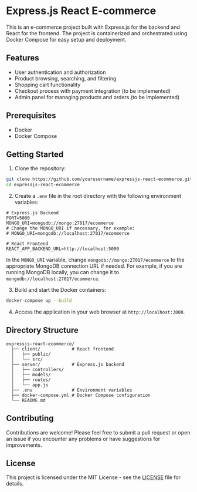 # Express.js React E-commerce

This is an e-commerce project built with Express.js for the backend and React for the frontend. The project is containerized and orchestrated using Docker Compose for easy setup and deployment.

## Features

- User authentication and authorization
- Product browsing, searching, and filtering
- Shopping cart functionality
- Checkout process with payment integration (to be implemented)
- Admin panel for managing products and orders (to be implemented)

## Prerequisites

- Docker
- Docker Compose

## Getting Started

1. Clone the repository:

```bash
git clone https://github.com/yourusername/expressjs-react-ecommerce.git
cd expressjs-react-ecommerce
```

2. Create a `.env` file in the root directory with the following environment variables:

```
# Express.js Backend
PORT=5000
MONGO_URI=mongodb://mongo:27017/ecommerce
# Change the MONGO_URI if necessary, for example:
# MONGO_URI=mongodb://localhost:27017/ecommerce

# React Frontend
REACT_APP_BACKEND_URL=http://localhost:5000
```

In the `MONGO_URI` variable, change `mongodb://mongo:27017/ecommerce` to the appropriate MongoDB connection URL if needed. For example, if you are running MongoDB locally, you can change it to `mongodb://localhost:27017/ecommerce`.

3. Build and start the Docker containers:

```bash
docker-compose up --build
```

4. Access the application in your web browser at `http://localhost:3000`.

## Directory Structure

```
expressjs-react-ecommerce/
  ├── client/            # React frontend
  │   ├── public/
  │   └── src/
  ├── server/            # Express.js backend
  │   ├── controllers/
  │   ├── models/
  │   ├── routes/
  │   └── app.js
  ├── .env               # Environment variables
  ├── docker-compose.yml # Docker Compose configuration
  └── README.md
```

## Contributing

Contributions are welcome! Please feel free to submit a pull request or open an issue if you encounter any problems or have suggestions for improvements.

## License

This project is licensed under the MIT License - see the [LICENSE](LICENSE) file for details.
